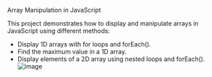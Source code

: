 Array Manipulation in JavaScript

This project demonstrates how to display and manipulate arrays in JavaScript using different methods:

- Display 1D arrays with for loops and forEach().
- Find the maximum value in a 1D array.
- Display elements of a 2D array using nested loops and forEach().
![image](https://github.com/user-attachments/assets/4121626e-b27d-46e9-86be-50b605dc3420)



